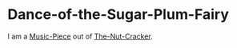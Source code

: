 # Dance-of-the-Sugar-Plum-Fairy

I am a [Music-Piece](90000010.md) out of [The-Nut-Cracker](79999998.md).